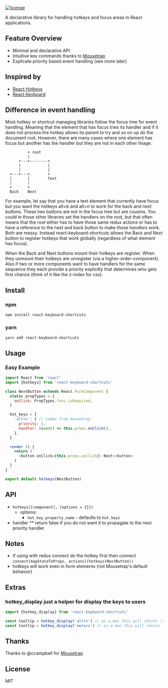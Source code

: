 [![license](https://img.shields.io/github/license/mashape/apistatus.svg)](https://github.com/CurtisHumphrey/react-keyboard-shortcuts/blob/master/LICENSE)

A declarative library for handling hotkeys and focus areas in React applications.

## Feature Overview

- Minimal and declarative API
- Intuitive key commands thanks to [Mousetrap](https://github.com/ccampbell/mousetrap)
- Explicate priority based event handling (see more later)

## Inspired by

- [React Hotkeys](https://github.com/greena13/react-hotkeys)
- [React Keyboard](https://github.com/ruanyl/react-keyboard)

## Difference in event handling

  Most hotkey or shortcut managing libraries follow the focus tree for event handling. Meaning that the element that has
focus tries its handler and if it does not process the hotkey allows its parent to try and so on up do the document root.
However, there are many cases where one element has focus but another has the handler but they are not in each other
linage. 
  
```
          + root
          |
      +---+--------+
      |            |
      |            |
  +---+---+        +
  |       |        Text
  |       |
  +       +
  Back    Next
```

For example, let say that you have a text element that currently have focus but you want the hotkeys alt+b and 
alt+n to work for the back and next buttons.  These two buttons are not in the focus tree but are cousins.
You could in those other libraries set the handlers on the root, but that often means that the root either has to have those 
same redux actions or has to have a reference to the next and back button to make those handlers work. Both are messy. 
Instead react-keyboard-shortcuts allows the Back and Next button to register hotkeys that work globally (regardless of what element 
has focus). 

When the Back and Next buttons mount their hotkeys are register.  When they unmount their hotkeys are unregister 
(via a higher-order-component).  Also if two or more components want to have handlers for the same sequence they each 
provide a priority explicitly that determines who gets first chance (think of it like the z-index for css).  

## Install

### npm
```npm install react-keyboard-shortcuts```

### yarn
```yarn add react-keyboard-shortcuts```

## Usage

### Easy Example

```javascript
import React from 'react'
import {hotkeys} from 'react-keyboard-shortcuts'

class NextButton extends React.PureComponent {
  static propTypes = {
    onClick: PropTypes.func.isRequired,
  }

  hot_keys = {
    'alt+n': { // combo from mousetrap
      priority: 1,
      handler: (event) => this.props.onClick(),
    },
  }

  render () {
    return (
      <button onClick={this.props.onClick}> Next</button>
    )
  }
}

export default hotkeys(NextButton)
```

## API

* ```hotkeys([component], [options = {}])```
  * options:
    * ```hot_key_property_name``` - defaults to ```hot_keys```
* handler
** return false if you do not want it to propagate to the next priority handler

## Notes

* If using with redux connect do the hotkey first then connect
  ```connect(mapStateToProps, actions)(hotkeys(NextButton))```
* hotkeys will work even in form elements (not Mousetrap's default behavior)


## Extras

### hotkey_display just a helper for display the keys to users
```javascript
import {hotkey_display} from 'react-keyboard-shortcuts'

const tooltip = hotkey_display('alt+n') // on a mac this will return 'option'
const tooltip = hotkey_display('meta+n') // on a mac this will return '⌘'
```


## Thanks

Thanks to @ccampbell for [Mousetrap](https://github.com/ccampbell/mousetrap)


## License

MIT